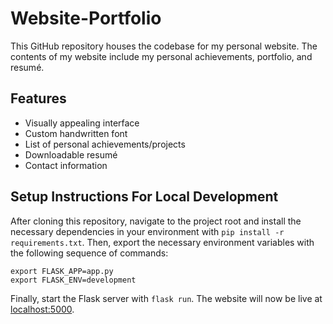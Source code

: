 # Website-Portfolio
This GitHub repository houses the codebase for my personal website. The contents of my website include my personal achievements, portfolio, and resumé.

## Features
- Visually appealing interface
- Custom handwritten font
- List of personal achievements/projects
- Downloadable resumé
- Contact information

## Setup Instructions For Local Development
After cloning this repository, navigate to the project root and install the necessary dependencies in your environment with `pip install -r requirements.txt`. Then, export the necessary environment variables with the following sequence of commands:
```
export FLASK_APP=app.py
export FLASK_ENV=development
```
Finally, start the Flask server with `flask run`. The website will now be live at [localhost:5000](localhost:5000).

